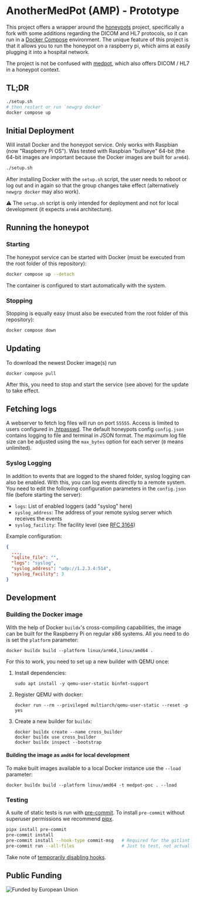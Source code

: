 # AnotherMedPot (AMP) - Prototype

This project offers a wrapper around the [honeypots](https://github.com/qeeqbox/honeypots/) project, specifically a fork with some additions regarding the DICOM and HL7 protocols, so it can run in a [Docker Compose](https://docs.docker.com/compose/) environment.
The unique feature of this project is that it allows you to run the honeypot on a raspberry pi, which aims at easily plugging it into a hospital network.

The project is not be confused with [medpot](https://github.com/schmalle/medpot), which also offers DICOM / HL7 in a honeypot context.

## TL;DR

```sh
./setup.sh
# then restart or run `newgrp docker`
docker compose up
```

## Initial Deployment

Will install Docker and the honeypot service.
Only works with Raspbian (now "Raspberry Pi OS").
Was tested with Raspbian "bullseye" 64-bit
(the 64-bit images are important because the Docker images are built for `arm64`).

```sh
./setup.sh
```

After installing Docker with the `setup.sh` script,
the user needs to reboot or log out and in again so that the group changes take effect
(alternatively `newgrp docker` may also work).

:warning: The `setup.sh` script is only intended for deployment
and not for local development (it expects `arm64` architecture).

## Running the honeypot

### Starting

The honeypot service can be started with Docker
(must be executed from the root folder of this repository):

```sh
docker compose up --detach
```

The container is configured to start automatically with the system.

### Stopping

Stopping is equally easy (must also be executed from the root folder of this repository):

```sh
docker compose down
```

## Updating

To download the newest Docker image(s) run

```shell
docker compose pull
```

After this, you need to stop and start the service (see above) for the update to take effect.

## Fetching logs

A webserver to fetch log files will run on port `55555`.
Access is limited to users configured in [.htpasswd](./.htpasswd).
The default honeypots config `config.json` contains logging to file and terminal in
JSON format.
The maximum log file size can be adjusted using the `max_bytes` option for each server
(`0` means unlimited).

### Syslog Logging

In addition to events that are logged to the shared folder, syslog logging can also be enabled.
With this, you can log events directly to a remote system.
You need to edit the following configuration parameters in the `config.json`
file (before starting the server):

- `logs`: List of enabled loggers (add "syslog" here)
- `syslog_address`: The address of your remote syslog server which receives the events
- `syslog_facility`: The facility level (see [RFC 3164](https://datatracker.ietf.org/doc/html/rfc3164#section-4.1.1))

Example configuration:
```json
{
  ...,
  "sqlite_file": "",
  "logs": "syslog",
  "syslog_address": "udp://1.2.3.4:514",
  "syslog_facility": 3
}
```

## Development

### Building the Docker image

With the help of Docker `buildx`'s cross-compiling capabilities,
the image can be built for the Raspberry Pi on regular x86 systems.
All you need to do is set the `platform` parameter:

```shell
docker buildx build --platform linux/arm64,linux/amd64 .
```

For this to work, you need to set up a new builder with QEMU once:

1. Install dependencies:

    ```shell
    sudo apt install -y qemu-user-static binfmt-support
    ```

2. Register QEMU with docker:

    ```shell
    docker run --rm --privileged multiarch/qemu-user-static --reset -p yes
    ```

3. Create a new builder for `buildx`:

    ```shell
    docker buildx create --name cross_builder
    docker buildx use cross_builder
    docker buildx inspect --bootstrap
    ```

#### Building the image as `amd64` for local development

To make built images available to a local Docker instance use the `--load` parameter:

```shell
docker buildx build --platform linux/amd64 -t medpot-poc . --load
```

### Testing

A suite of static tests is run with [pre-commit](https://pre-commit.com/).
To install `pre-commit` without superuser permissions we recommend [pipx](https://pipxproject.github.io/pipx/).

```sh
pipx install pre-commit
pre-commit install
pre-commit install --hook-type commit-msg   # Required for the gitlint hook
pre-commit run --all-files                  # Just to test, not actually required
```

Take note of [temporarily disabling hooks](https://pre-commit.com/#temporarily-disabling-hooks).

## Public Funding

![Funded by European Union](https://ec.europa.eu/regional_policy/images/information-sources/logo-download-center/nextgeneu_en.jpg)

